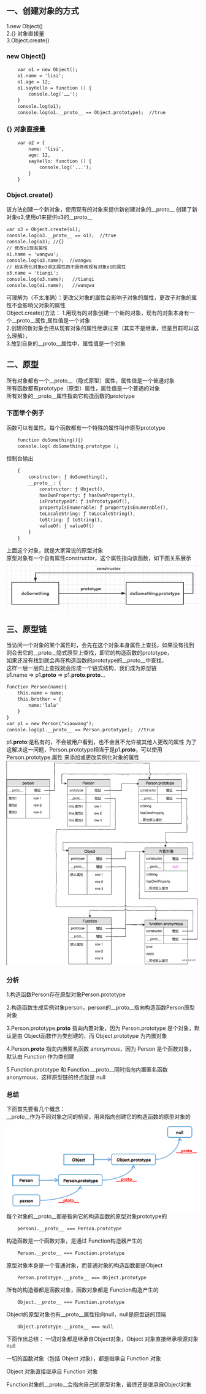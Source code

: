 ## 一、创建对象的方式
1.new Object()   
2.{} 对象直接量   
3.Object.create()
### new Object()
```
    var o1 = new Object();
    o1.name = 'lisi';
    o1.age = 12;
    o1.sayHello = function () {
        console.log('……');
    }
    console.log(o1);
    console.log(o1.__proto__ == Object.prototype);  //true
```
### {} 对象直接量
```
    var o2 = {
        name: 'lisi',
        age: 12,
        sayHello: function () {
            console.log('...');
        }
    }
```
### Object.create()
该方法创建一个新对象，使用现有的对象来提供新创建对象的__proto__
创建了新对象o3,使用o1来提供o3的__proto__
```
var o3 = Object.create(o1);
console.log(o3.__proto__ == o1);  //true
console.log(o3); //{}
// 修改o1现有属性
o1.name = 'wangwu';
console.log(o3.name);  //wangwu
// 给实例化对象o3添加属性而不是修改现有对象o1的属性
o3.name = 'tianqi';
console.log(o3.name);   //tianqi
console.log(o1.name);   //wangwu
```
可理解为（不太准确）：更改父对象的属性会影响子对象的属性，更改子对象的属性不会影响父对象的属性    
Object.create()方法：
1.用现有的对象创建一个新的对象，现有的对象本身有一个__proto__属性,属性值是一个对象   
2.创建的新对象会把从现有对象的属性继承过来（其实不是继承，但是目前可以这么理解），    
3.放到自身的__proto__属性中，属性值是一个对象   
## 二、原型
所有对象都有一个__proto__（隐式原型）属性，属性值是一个普通对象    
所有函数都有prototype（原型）属性，属性值是一个普通的对象     
所有对象的__proto__属性指向它构造函数的prototype    
### 下面举个例子
函数可以有属性。每个函数都有一个特殊的属性叫作原型prototype
```
    function doSomething(){}
    console.log( doSomething.prototype );
```
控制台输出
```
    {
        constructor: ƒ doSomething(),
        __proto__: {
            constructor: ƒ Object(),
            hasOwnProperty: ƒ hasOwnProperty(),
            isPrototypeOf: ƒ isPrototypeOf(),
            propertyIsEnumerable: ƒ propertyIsEnumerable(),
            toLocaleString: ƒ toLocaleString(),
            toString: ƒ toString(),
            valueOf: ƒ valueOf()
        }
    }
```
上面这个对象，就是大家常说的原型对象      
原型对象有一个自有属性constructor，这个属性指向该函数，如下图关系展示
![images](../images/原型对象.png)
## 三、原型链
当访问一个对象的某个属性时，会先在这个对象本身属性上查找，如果没有找到   
则会去它的__proto__隐式原型上查找，即它的构造函数的prototype，   
如果还没有找到就会再在构造函数的prototype的__proto__中查找，   
这样一层一层向上查找就会形成一个链式结构，我们成为原型链   
p1.name => p1.__proto__ => p1.__proto__.__proto__...
```
function Person(name){
    this.name = name;
    this.brother = {
        name:'lala'
    }
}
var p1 = new Person("xiaowang");
console.log(p1.__proto__ == Person.prototype);  //true
```
p1.__proto__:是私有的，不会被用户看到，也不会且不允许被其他人更改的属性
为了这解决这一问题，Person.prototype相当于是p1.__proto__，可以使用 Person.prototype.属性 来添加或更改实例化对象的属性
![images](../images/原型示例图.png)
### 分析
1.构造函数Person存在原型对象Person.prototype

2.构造函数生成实例对象person，person的__proto__指向构造函数Person原型对象

3.Person.prototype.__proto__ 指向内置对象，因为 Person.prototype 是个对象，默认是由 Object函数作为类创建的，而 Object.prototype 为内置对象

4.Person.__proto__ 指向内置匿名函数 anonymous，因为 Person 是个函数对象，默认由 Function 作为类创建

5.Function.prototype 和 Function.__proto__同时指向内置匿名函数 anonymous，这样原型链的终点就是 null   
### 总结
下面首先要看几个概念：   
__proto__作为不同对象之间的桥梁，用来指向创建它的构造函数的原型对象的    
![images](../images/原型链.png)
每个对象的__proto__都是指向它的构造函数的原型对象prototype的
```
    person1.__proto__ === Person.prototype
```
构造函数是一个函数对象，是通过 Function构造器产生的
```
    Person.__proto__ === Function.prototype
```
原型对象本身是一个普通对象，而普通对象的构造函数都是Object
```
    Person.prototype.__proto__ === Object.prototype
```
所有的构造器都是函数对象，函数对象都是 Function构造产生的
```
    Object.__proto__ === Function.prototype
```
Object的原型对象也有__proto__属性指向null，null是原型链的顶端
```
    Object.prototype.__proto__ === null
```
下面作出总结：
一切对象都是继承自Object对象，Object 对象直接继承根源对象null

一切的函数对象（包括 Object 对象），都是继承自 Function 对象

Object 对象直接继承自 Function 对象

Function对象的__proto__会指向自己的原型对象，最终还是继承自Object对象